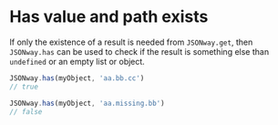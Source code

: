 # Has value and path exists

If only the existence of a result is needed from `JSONway.get`, then `JSONway.has` can be used to check if the result is something else than `undefined` or an empty list or object.

```js
JSONway.has(myObject, 'aa.bb.cc')
// true

JSONway.has(myObject, 'aa.missing.bb')
// false
```
